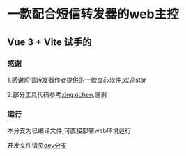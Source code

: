 # 一款配合短信转发器的web主控

## Vue 3 + Vite 试手的

### 感谢

1.感谢[短信转发器](https://github.com/pppscn/SmsForwarder/)作者提供的一款良心软件,欢迎star 

2.部分工具代码参考[xingxichen](https://github.com/xingxichen/smsForwardClientWeb),感谢

### 运行

本分支为已编译文件,可直接部署web环境运行

开发文件请见[dev分支](https://github.com/yn668/SendSms/tree/dev)

